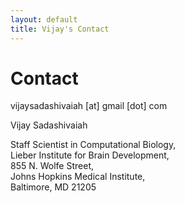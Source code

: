 ```yaml
---
layout: default
title: Vijay's Contact
---
```


# Contact

vijaysadashivaiah [at] gmail [dot] com

Vijay Sadashivaiah

Staff Scientist in Computational Biology,  
Lieber Institute for Brain Development,  
855 N. Wolfe Street,  
Johns Hopkins Medical Institute,  
Baltimore, MD 21205  
